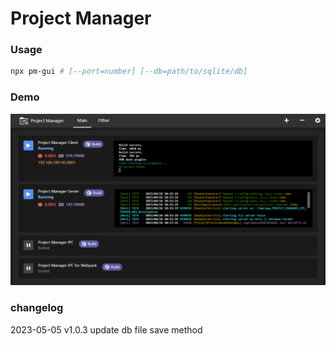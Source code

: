 # Project Manager

### Usage

```bash
npx pm-gui # [--port=number] [--db=path/to/sqlite/db]
```

### Demo

![image](./docs/main.png)

### changelog

2023-05-05 v1.0.3 update db file save method
